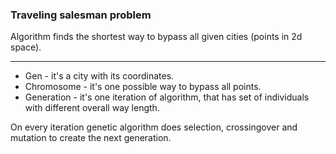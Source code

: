 ### **Traveling salesman problem**

Algorithm finds the shortest way to bypass all given cities (points in 2d space).

---

* Gen - it's a city with its coordinates.
* Chromosome - it's one possible way to bypass all points.
* Generation - it's one iteration of algorithm, that has set of individuals with different overall way length.

On every iteration genetic algorithm does selection, crossingover and mutation to create the next generation.
